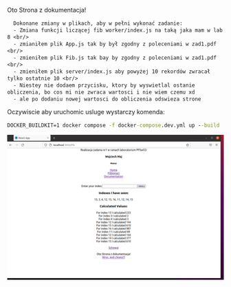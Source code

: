 Oto Strona z dokumentacja!<br/>

      Dokonane zmiany w plikach, aby w pełni wykonać zadanie:
      - Zmiana funkcji liczącej fib worker/index.js na taką jaka mam w lab 8 <br/>
      - zmianiłem plik App.js tak by był zgodny z poleceniami w zad1.pdf <br/>
      - zmieniłem plik Fib.js tak bay by zgodny z poleceniami w zad1.pdf <br/>
      - zmieniłem plik server/index.js aby powyżej 10 rekordów zwracał tylko ostatnie 10 <br/>
      - Niestey nie dodaem przycisku, ktory by wyswietlal ostanie obliczenia, bo cos mi nie zwraca wartosci i nie wiem czemu xd 
      - ale po dodaniu nowej wartosci do obliczenia odswieza strone 
      


Oczywiscie aby uruchomic usluge wystarczy komenda:

```cmd
DOCKER_BUILDKIT=1 docker compose -f docker-compose.dev.yml up --build
```

<img src="zad1.png">
